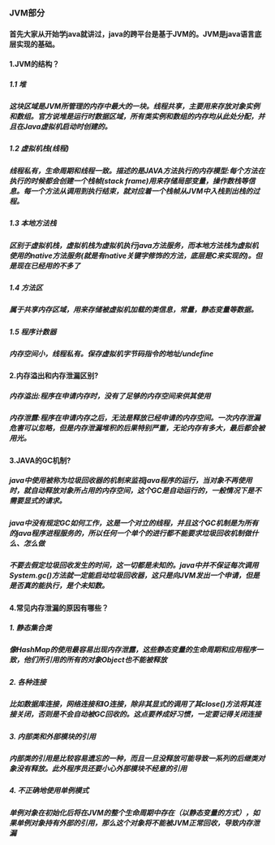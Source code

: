 ### JVM部分
#### 首先大家从开始学java就讲过，java的跨平台是基于JVM的。JVM是java语言底层实现的基础。
#### 1.JVM的结构？
##### 1.1 堆
##### 这块区域是JVM所管理的内存中最大的一块。线程共享，主要用来存放对象实例和数组。官方说堆是运行时数据区域，所有类实例和数组的内存均从此处分配，并且在Java虚拟机启动时创建的。

##### 1.2 虚拟机栈(线程)
##### 线程私有，生命周期和线程一致。描述的是JAVA方法执行的内存模型:每个方法在执行的时候都会创建一个栈帧(stack frame)用来存储局部变量，操作数栈等信息。每一个方法从调用到执行结束，就对应着一个栈帧从JVM中入栈到出栈的过程。

##### 1.3 本地方法栈
##### 区别于虚拟机栈，虚拟机栈为虚拟机执行java方法服务，而本地方法栈为虚拟机使用的native方法服务(就是有native关键字修饰的方法，底层是C来实现的)。但是现在已经用的不多了

##### 1.4 方法区
##### 属于共享内存区域，用来存储被虚拟机加载的类信息，常量，静态变量等数据。

##### 1.5 程序计数器
##### 内存空间小，线程私有。保存虚拟机字节码指令的地址/undefine

#### 2.内存溢出和内存泄漏区别?
##### 内存溢出:程序在申请内存时，没有了足够的内存空间来供其使用
##### 内存泄露:程序在申请内存之后，无法是释放已经申请的内存空间。一次内存泄漏危害可以忽略，但是内存泄漏堆积的后果特别严重，无论内存有多大，最后都会被用光。

#### 3.JAVA的GC机制?
##### java中使用被称为垃圾回收器的机制来监视java程序的运行，当对象不再使用时，就自动释放对象所占用的内存空间，这个GC是自动运行的，一般情况下是不需要显式的请求。
##### java中没有规定GC如何工作，这是一个对立的线程，并且这个GC机制是为所有的java程序进程服务的，所以任何一个单个的进行都不能要求垃圾回收机制做什么、怎么做
##### 不要去假定垃圾回收发生的时间，这一切都是未知的。java中并不保证每次调用System.gc()方法就一定能启动垃圾回收器，这只是向JVM发出一个申请，但是是否真的能执行，是个未知数。

#### 4.常见内存泄漏的原因有哪些？
##### 1. 静态集合类
##### 像HashMap的使用最容易出现内存泄露，这些静态变量的生命周期和应用程序一致，他们所引用的所有的对象Object也不能被释放
##### 2. 各种连接
##### 比如数据库连接，网络连接和IO连接，除非其显式的调用了其close()方法将其连接关闭，否则是不会自动被GC回收的。这点要养成好习惯，一定要记得关闭连接
##### 3. 内部类和外部模块的引用
##### 内部类的引用是比较容易遗忘的一种，而且一旦没释放可能导致一系列的后继类对象没有释放。此外程序员还要小心外部模块不经意的引用
##### 4. 不正确地使用单例模式
##### 单例对象在初始化后将在JVM的整个生命周期中存在（以静态变量的方式），如果单例对象持有外部的引用，那么这个对象将不能被JVM正常回收，导致内存泄漏
